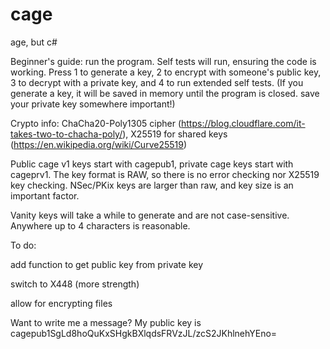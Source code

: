 # cage
age, but c#


Beginner's guide: run the program. Self tests will run, ensuring the code is working. Press 1 to generate a key, 2 to encrypt with someone's public key, 3 to decrypt with a private key, and 4 to run extended self tests. (If you generate a key, it will be saved in memory until the program is closed. save your private key somewhere important!)

Crypto info: ChaCha20-Poly1305 cipher (https://blog.cloudflare.com/it-takes-two-to-chacha-poly/), X25519 for shared keys (https://en.wikipedia.org/wiki/Curve25519)


Public cage v1 keys start with cagepub1, private cage keys start with cageprv1. The key format is RAW, so there is no error checking nor X25519 key checking. NSec/PKix keys are larger than raw, and key size is an important factor. 

Vanity keys will take a while to generate and are not case-sensitive. Anywhere up to 4 characters is reasonable. 

To do: 

add function to get public key from private key

switch to X448 (more strength)

allow for encrypting files 

Want to write me a message? My public key is cagepub1SgLd8hoQuKxSHgkBXlqdsFRVzJL/zcS2JKhlnehYEno=
